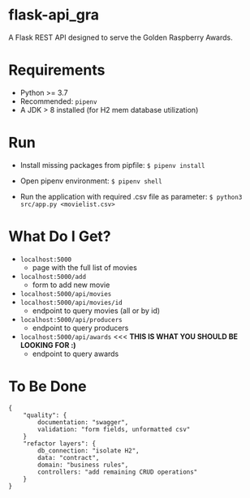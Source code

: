 # flask-api_gra

A Flask REST API designed to serve the Golden Raspberry Awards.


# Requirements

- Python >= 3.7
- Recommended: `pipenv`
- A JDK > 8 installed (for H2 mem database utilization)

# Run

- Install missing packages from pipfile:
    `$ pipenv install`

- Open pipenv environment:
    `$ pipenv shell`

- Run the application with required .csv file as parameter:
    `$ python3 src/app.py <movielist.csv>`

# What Do I Get?

- `localhost:5000`
    - page with the full list of movies
- `localhost:5000/add`
    - form to add new movie
- `localhost:5000/api/movies`
- `localhost:5000/api/movies/id`
    - endpoint to query movies (all or by id)
- `localhost:5000/api/producers`
    - endpoint to query producers
- `localhost:5000/api/awards` <<< **THIS IS WHAT YOU SHOULD BE LOOKING FOR :)**
    - endpoint to query awards
# To Be Done

    {
        "quality": {
            documentation: "swagger",
            validation: "form fields, unformatted csv"
        }
        "refactor layers": {
            db_connection: "isolate H2",
            data: "contract",
            domain: "business rules",
            controllers: "add remaining CRUD operations"
        }
    } 